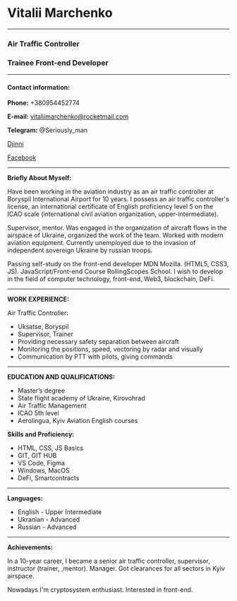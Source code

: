 # Vitalii Marchenko
------------------------
### Air Traffic Controller
### Trainee Front-end Developer
********** 
#### Contact information:

__Phone:__ +380954452774

__E-mail:__    vitaliimarchenko@rocketmail.com

__Telegram:__ @Seriously_man

[Djinni](https://djinni.co/q/76aaf7da20/)

[Facebook](https://www.facebook.com)
********** 

__Briefly About Myself:__


Have been working in the aviation industry as an air traffic controller at Boryspil International Airport for 10 years. I possess an air traffic controller's license, an international certificate of English proficiency level 5 on the ICAO scale (international civil aviation organization, upper-intermediate). 

Supervisor, mentor. Was engaged in the organization of aircraft flows in the airspace of Ukraine, organized the work of the team. Worked with modern aviation equipment. Currently unemployed due to the invasion of independent sovereign Ukraine by russian troops. 


Passing self-study on the front-end developer MDN Mozilla. (HTML5, CSS3, JS). JavaScript/Front-end Course  RollingScopes School. I wish to develop in the field of computer technology, front-end, Web3, blockchain, DeFi.
**************

__WORK EXPERIENCE:__

Air Traffic Controller:

* Uksatse, Boryspil
* Supervisor, Trainer
* Providing necessary safety separation between aircraft
* Monitoring the positions, speed, vectoring by radar and visually
* Communication by PTT with pilots, giving commands
******** 
  
__EDUCATION AND QUALIFICATIONS:__
* Master’s degree
* State flight academy of Ukraine, Kirovohrad
* Air Traffic Management
* ICAO 5th level
* Aerolingua, Kyiv Aviation English courses

__Skills and Proficiency:__
* HTML, CSS, JS Basics
* GIT, GIT HUB
* VS Code, Figma
* Windows, MacOS
* DeFi, Smartcontracts
********

__Languages:__
* English - Upper Intermediate
* Ukranian - Advanced
* Russian - Advanced
************
  
__Achievements:__

In a 10-year career, I became a senior air traffic controller, supervisor, instructor (trainer, ,mentor). Manager. Got clearances for all sectors in Kyiv airspace. 


Nowadays I'm cryptosystem enthusiast. Interested in front-end.

